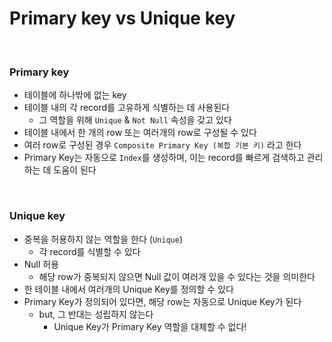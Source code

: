 # Primary key vs Unique key

<br>

### Primary key

- 테이블에 하나밖에 없는 key
- 테이블 내의 각 record를 고유하게 식별하는 데 사용된다
  - 그 역할을 위해 `Unique` & `Not Null` 속성을 갖고 있다
- 테이블 내에서 한 개의 row 또는 여러개의 row로 구성될 수 있다
- 여러 row로 구성된 경우 `Composite Primary Key (복합 기본 키)` 라고 한다
- Primary Key는 자동으로 `Index`를 생성하며, 이는 record를 빠르게 검색하고 관리하는 데 도움이 된다

<br>

### Unique key

- 중복을 허용하지 않는 역할을 한다 (`Unique`)
  - 각 record를 식별할 수 있다
- Null 허용
  - 해당 row가 중복되지 않으면 Null 값이 여러개 있을 수 있다는 것을 의미한다
- 한 테이블 내에서 여러개의 Unique Key를 정의할 수 있다
- Primary Key가 정의되어 있다면, 해당 row는 자동으로 Unique Key가 된다
  - but, 그 반대는 성립하지 않는다
    - Unique Key가 Primary Key 역할을 대체할 수 없다!
